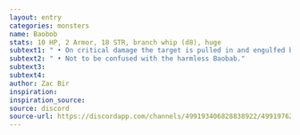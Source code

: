 ```yaml
---
layout: entry
categories: monsters 
name: Baobob
stats: 10 HP, 2 Armor, 18 STR, branch whip (d8), huge
subtext1: " • On critical damage the target is pulled in and engulfed by the Baobob, taking an additional d10 damage."
subtext2: " • Not to be confused with the harmless Baobab."
subtext3: 
subtext4: 
author: Zac Bir
inspiration: 
inspiration_source: 
source: discord
source-url: https://discordapp.com/channels/499193406828838922/499197623748657162/708649760428523592
---
```

